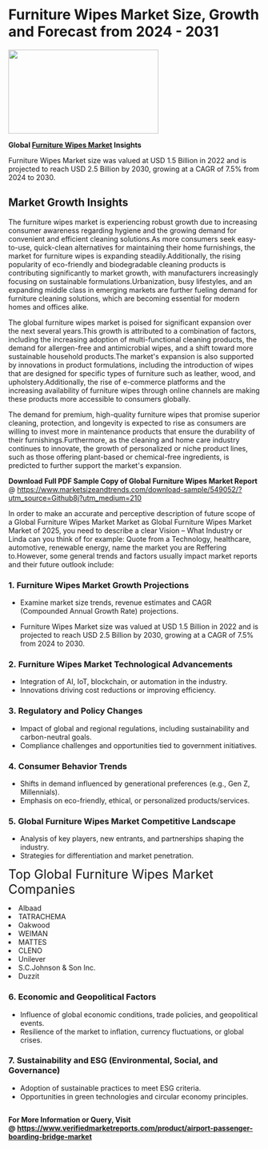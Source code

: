 <H1>Furniture Wipes Market Size, Growth and Forecast from 2024 - 2031</H1><img class="aligncenter size-medium wp-image-584254" src="https://thirdeyenews.in/wp-content/uploads/2024/09/Global-Market-Research-300x168.jpeg" alt="" width="300" height="168" /><p><strong>Global&nbsp;<a href="https://www.marketsizeandtrends.com/download-sample/549052/?utm_source=Github8j?utm_medium=210">Furniture Wipes Market</a> Insights</strong></p><p>Furniture Wipes Market size was valued at USD 1.5 Billion in 2022 and is projected to reach USD 2.5 Billion by 2030, growing at a CAGR of 7.5% from 2024 to 2030.</p><p><h2>Market Growth Insights</h2> <p>The furniture wipes market is experiencing robust growth due to increasing consumer awareness regarding hygiene and the growing demand for convenient and efficient cleaning solutions.As more consumers seek easy-to-use, quick-clean alternatives for maintaining their home furnishings, the market for furniture wipes is expanding steadily.Additionally, the rising popularity of eco-friendly and biodegradable cleaning products is contributing significantly to market growth, with manufacturers increasingly focusing on sustainable formulations.Urbanization, busy lifestyles, and an expanding middle class in emerging markets are further fueling demand for furniture cleaning solutions, which are becoming essential for modern homes and offices alike.</p> <p>The global furniture wipes market is poised for significant expansion over the next several years.This growth is attributed to a combination of factors, including the increasing adoption of multi-functional cleaning products, the demand for allergen-free and antimicrobial wipes, and a shift toward more sustainable household products.The market's expansion is also supported by innovations in product formulations, including the introduction of wipes that are designed for specific types of furniture such as leather, wood, and upholstery.Additionally, the rise of e-commerce platforms and the increasing availability of furniture wipes through online channels are making these products more accessible to consumers globally.</p> <p>The demand for premium, high-quality furniture wipes that promise superior cleaning, protection, and longevity is expected to rise as consumers are willing to invest more in maintenance products that ensure the durability of their furnishings.Furthermore, as the cleaning and home care industry continues to innovate, the growth of personalized or niche product lines, such as those offering plant-based or chemical-free ingredients, is predicted to further support the market's expansion.</p> <p><span class=""><strong>Download Full PDF Sample Copy of Global Furniture Wipes Market Report</strong> @ <a href="https://www.marketsizeandtrends.com/download-sample/549052/?utm_source=Github8j?utm_medium=210" target="_blank">https://www.marketsizeandtrends.com/download-sample/549052/?utm_source=Github8j?utm_medium=210</a></span></p><p>In order to make an accurate and perceptive description of future scope of a Global&nbsp;Furniture Wipes Market Market as Global&nbsp;Furniture Wipes Market Market of 2025, you need to describe a clear Vision &ndash; What Industry or Linda can you think of for example: Quote from a Technology, healthcare, automotive, renewable energy, name the market you are Reffering to.However, some general trends and factors usually impact market reports and their future outlook include:</p><h3>1.&nbsp;<strong>Furniture Wipes Market Growth Projections</strong></h3><ul><li>Examine market size trends, revenue estimates and CAGR (Compounded Annual Growth Rate) projections.</li><li><p>Furniture Wipes Market size was valued at USD 1.5 Billion in 2022 and is projected to reach USD 2.5 Billion by 2030, growing at a CAGR of 7.5% from 2024 to 2030.</p></li></ul><h3>2.&nbsp;<strong>Furniture Wipes Market Technological Advancements</strong></h3><ul><li>Integration of AI, IoT, blockchain, or automation in the industry.</li><li>Innovations driving cost reductions or improving efficiency.</li></ul><h3>3.&nbsp;<strong>Regulatory and Policy Changes</strong></h3><ul><li>Impact of global and regional regulations, including sustainability and carbon-neutral goals.</li><li>Compliance challenges and opportunities tied to government initiatives.</li></ul><h3>4.&nbsp;<strong>Consumer Behavior Trends</strong></h3><ul><li>Shifts in demand influenced by generational preferences (e.g., Gen Z, Millennials).</li><li>Emphasis on eco-friendly, ethical, or personalized products/services.</li></ul><h3>5.&nbsp;<strong>Global Furniture Wipes Market Competitive Landscape</strong></h3><ul><li>Analysis of key players, new entrants, and partnerships shaping the industry.</li><li>Strategies for differentiation and market penetration.</li></ul><p data-pm-slice="1 1 []"><span style="color: inherit; font-family: inherit; font-size: 25px;">Top Global Furniture Wipes Market Companies</span></p><div class="" data-test-id=""><p><li>Albaad</li><li> TATRACHEMA</li><li> Oakwood</li><li> WEIMAN</li><li> MATTES</li><li> CLENO</li><li> Unilever</li><li> S.C.Johnson & Son Inc.</li><li> Duzzit</li></p></div><h3>6.&nbsp;<strong>Economic and Geopolitical Factors</strong></h3><ul><li>Influence of global economic conditions, trade policies, and geopolitical events.</li><li>Resilience of the market to inflation, currency fluctuations, or global crises.</li></ul><h3>7.&nbsp;<strong>Sustainability and ESG (Environmental, Social, and Governance)</strong></h3><ul><li>Adoption of sustainable practices to meet ESG criteria.</li><li>Opportunities in green technologies and circular economy principles.</li></ul><h2><strong style="font-size: 14px;">For More Information or Query, Visit @&nbsp;</strong><a style="background-color: #ffffff; font-size: 14px;" href="https://www.marketsizeandtrends.com/report/furniture-wipes-market/" target="_blank">https://www.verifiedmarketreports.com/product/airport-passenger-boarding-bridge-market</a></h2>